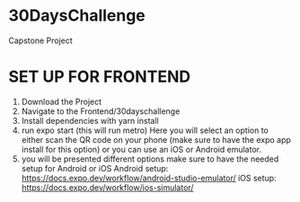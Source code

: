 # 30DaysChallenge
Capstone Project

# SET UP FOR FRONTEND
1. Download the Project
2. Navigate to the Frontend/30dayschallenge
3. Install dependencies with yarn install
4. run expo start (this will run metro)
Here you will select an option to either scan the QR code on your phone (make sure to have the expo app install for this option)
or you can use an iOS or Android emulator.
5. you will be presented different options
make sure to have the needed setup for Android or iOS
Android setup: https://docs.expo.dev/workflow/android-studio-emulator/
iOS setup: https://docs.expo.dev/workflow/ios-simulator/
